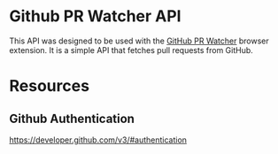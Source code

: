 # Github PR Watcher API

This API was designed to be used with the [GitHub PR Watcher](https://github.com/arturcp/pr-watcher) browser extension. It is a simple API that fetches pull requests from GitHub.

# Resources

## Github Authentication

https://developer.github.com/v3/#authentication
